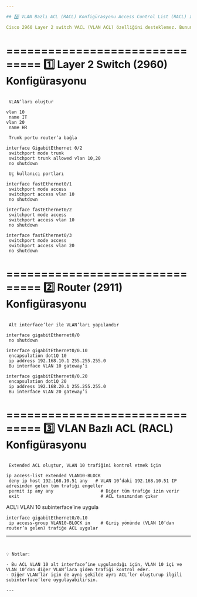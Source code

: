 ```yaml
---

## 4️⃣ VLAN Bazlı ACL (RACL) Konfigürasyonu Access Control List (RACL) ile Filtreleme

Cisco 2960 Layer 2 switch VACL (VLAN ACL) özelliğini desteklemez. Bunun yerine PACL (Port ACL) kullanılabilir. Yani filtrelemeyi VLAN bazlı değil, port bazlı yapabilirsin.

```
 ===============================
 1️⃣ Layer 2 Switch (2960) Konfigürasyonu
 ===============================

```

 VLAN’ları oluştur

vlan 10
 name IT
vlan 20
 name HR

 Trunk portu router’a bağla

interface GigabitEthernet 0/2
 switchport mode trunk
 switchport trunk allowed vlan 10,20
 no shutdown

 Uç kullanıcı portları

interface fastEthernet0/1
 switchport mode access
 switchport access vlan 10
 no shutdown

interface fastEthernet0/2
 switchport mode access
 switchport access vlan 10
 no shutdown

interface fastEthernet0/3
 switchport mode access
 switchport access vlan 20
 no shutdown
```

 ===============================
 2️⃣ Router (2911) Konfigürasyonu
 ===============================

```

 Alt interface’ler ile VLAN’ları yapılandır

interface gigabitEthernet0/0
 no shutdown

interface gigabitEthernet0/0.10
 encapsulation dot1Q 10
 ip address 192.168.10.1 255.255.255.0
 Bu interface VLAN 10 gateway’i

interface gigabitEthernet0/0.20
 encapsulation dot1Q 20
 ip address 192.168.20.1 255.255.255.0
 Bu interface VLAN 20 gateway’i
```

 ===============================
 3️⃣ VLAN Bazlı ACL (RACL) Konfigürasyonu
 ===============================

```

 Extended ACL oluştur, VLAN 10 trafiğini kontrol etmek için

ip access-list extended VLAN10-BLOCK
 deny ip host 192.168.10.51 any   # VLAN 10’daki 192.168.10.51 IP adresinden gelen tüm trafiği engeller
 permit ip any any                  # Diğer tüm trafiğe izin verir
 exit                               # ACL tanımından çıkar
```

 ACL’i VLAN 10 subinterface’ine uygula

```
interface gigabitEthernet0/0.10
 ip access-group VLAN10-BLOCK in    # Giriş yönünde (VLAN 10’dan router’a gelen) trafiğe ACL uygular

```
---
```


💡 Notlar:

- Bu ACL VLAN 10 alt interface’ine uygulandığı için, VLAN 10 içi ve VLAN 10’dan diğer VLAN’lara giden trafiği kontrol eder.
- Diğer VLAN’lar için de aynı şekilde ayrı ACL’ler oluşturup ilgili subinterface’lere uygulayabilirsin.

---